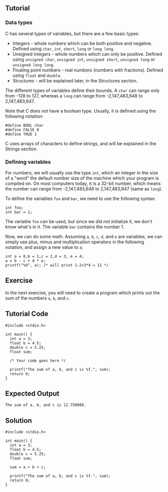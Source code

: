 Tutorial
--------

### Data types

C has several types of variables, but there are a few basic types:

* Integers - whole numbers which can be both positive and negative. Defined using `char`, `int`, `short`, `long` or `long long`.
* Unsigned integers - whole numbers which can only be positive. Defined using `unsigned char`, `unsigned int`, `unsigned short`, `unsigned long` or `unsigned long long`.
* Floating point numbers - real numbers (numbers with fractions). Defined using `float` and `double`.
* Structures - will be explained later, in the Structures section.

The different types of variables define their bounds. A `char` can range only from -128 to 127, whereas a `long` can range from -2,147,483,648 to 2,147,483,647.

Note that C does _not_ have a boolean type. Usually, it is defined using the following notation:

    #define BOOL char
    #define FALSE 0
    #define TRUE 1

C uses arrays of characters to define strings, and will be explained in the Strings section.

### Defining variables

For numbers, we will usually use the type `int`, which an integer in the size of a "word" the default number size of the machine which your program is
compiled on. On most computers today, it is a 32-bit number, which means the number can range from -2,147,483,648 to 2,147,483,647 (same as `long`).

To define the variables `foo` and `bar`, we need to use the following syntax:

    int foo;
    int bar = 1;

The variable `foo` can be used, but since we did not initialize it, we don't know what's in it. The variable `bar` contains the number 1.

Now, we can do some math. Assuming `a`, `b`, `c`, `d`, and `e` are variables, we can simply use plus, minus and multiplication operators
in the following notation, and assign a new value to `a`:

    int a = 0,b = 1,c = 2,d = 3, e = 4;
    a = b - c + d * e;
    printf("%d", a); /* will print 1-2+3*4 = 11 */

Exercise
--------

In the next exercise, you will need to create a program which prints out the sum of the numbers `a`, `b`, and `c`.

Tutorial Code
-------------

    #include <stdio.h>

    int main() {
      int a = 3;
      float b = 4.5;
      double c = 5.25;
      float sum;

      /* Your code goes here */

      printf("The sum of a, b, and c is %f.", sum);
      return 0;
    }

Expected Output
---------------
    The sum of a, b, and c is 12.750000.

Solution
--------
    #include <stdio.h>

    int main() {
      int a = 3;
      float b = 4.5;
      double c = 5.25;
      float sum;
      
      sum = a + b + c;

      printf("The sum of a, b, and c is %f.", sum);
      return 0;
    }
